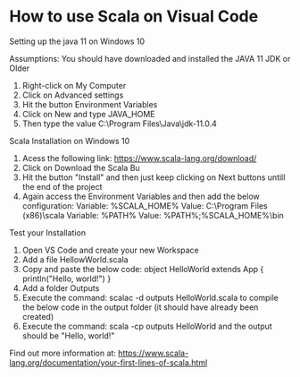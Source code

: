 # How to use Scala on Visual Code

Setting up the java 11 on Windows 10 

Assumptions: You should have downloaded and installed the JAVA 11 JDK or Older

1. Right-click on My Computer
2. Click on Advanced settings
3. Hit the button Environment Variables
4. Click on New and type JAVA_HOME
5. Then type the value C:\Program Files\Java\jdk-11.0.4


Scala Installation on Windows 10 

1. Acess the following link: https://www.scala-lang.org/download/
2. Click on Download the Scala Bu
3. Hit the button "Install"	and then just keep clicking on Next buttons untill the end of the project
4. Again access the Environment Variables and then add the below configuration:
	Variable: %SCALA_HOME% Value: C:\Program Files (x86)\scala
	Variable: %PATH% Value: %PATH%;%SCALA_HOME%\bin

Test your Installation

1. Open VS Code and create your new Workspace
2. Add a file HellowWorld.scala
3. Copy and paste the below code:
object HelloWorld extends App {
  println("Hello, world!")
}
4. Add a folder Outputs
5. Execute the command: scalac -d outputs HelloWorld.scala to compile the below code in the output folder (it should have already been created)
6. Execute the command: scala -cp outputs HelloWorld and the output should be "Hello, world!" 

Find out more information at: https://www.scala-lang.org/documentation/your-first-lines-of-scala.html	
